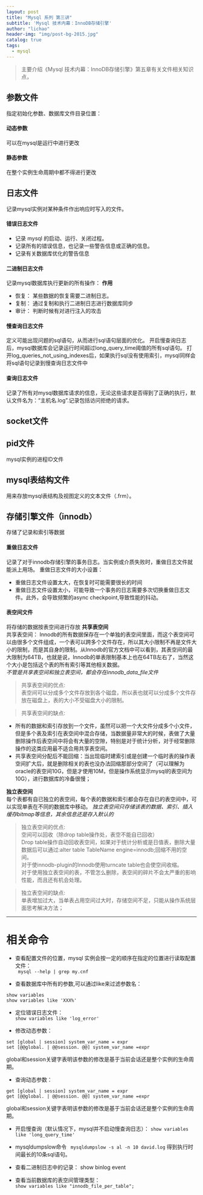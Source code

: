 ```yaml
---
layout: post
title: "Mysql 系列 第三讲"
subtitle: 'Mysql 技术内幕：InnoDB存储引擎'
author: "lichao"
header-img: "img/post-bg-2015.jpg"
catalog: true
tags:
  - mysql
---
```


> 主要介绍《Mysql 技术内幕：InnoDB存储引擎》第五章有关文件相关知识点，

## 参数文件
指定初始化参数、数据库文件目录位置：
#### 动态参数
可以在mysql是运行中进行更改
#### 静态参数
在整个实例生命周期中都不得进行更改


## 日志文件
记录mysql实例对某种条件作出响应时写入的文件。
#### 错误日志文件
* 记录 mysql 的启动、运行、关闭过程。   
* 记录所有的错误信息，也记录一些警告信息或正确的信息。
* 记录有关数据库优化的警告信息
#### 二进制日志文件
记录mysql数据库执行更新的所有操作：
**作用**
* 恢复： 某些数据的恢复需要二进制日志。
* 复制： 通过复制和执行二进制日志进行数据库同步
* 审计： 判断时候有对进行注入的攻击
#### 慢查询日志文件
定义可能出现问题的sql语句，从而进行sql语句层面的优化。
开启慢查询日志后，mysql数据库会记录运行时间超过long_query_time阈值的所有sql语句。
打开log_queries_not_using_indexes后，如果执行sql没有使用索引，mysql同样会将sql语句记录到慢查询日志文件中
#### 查询日志文件
记录了所有对mysql数据库请求的信息，无论这些请求是否得到了正确的执行，默认文件名为：“主机名.log”.记录包括访问拒绝的请求。
## socket文件
## pid文件
mysql实例的进程ID文件
## mysql表结构文件
用来存放mysql表结构及视图定义的文本文件（.frm）。
## 存储引擎文件（innodb）
存储了记录和索引等数据
#### 重做日志文件
记录了对于innodb存储引擎的事务日志。当实例或介质失败时，重做日志文件就能派上用场。
重做日志文件的大小设置：
* 重做日志文件设置太大，在恢复时可能需要很长的时间
* 重做日志文件设置太小，可能导致一个事务的日志需要多次切换重做日志文件。此外，会导致频繁的async checkpoint,导致性能的抖动。
#### 表空间文件
将存储的数据按表空间进行存放
**共享表空间**    
共享表空间： Innodb的所有数据保存在一个单独的表空间里面，而这个表空间可以由很多个文件组成，一个表可以跨多个文件存在，所以其大小限制不再是文件大小的限制，而是其自身的限制。从Innodb的官方文档中可以看到，其表空间的最大限制为64TB，也就是说，Innodb的单表限制基本上也在64TB左右了，当然这个大小是包括这个表的所有索引等其他相关数据。    
*不管是共享表空间和独立表空间，都会存在innodb_data_file文件* 

> 共享表空间的优点:    
表空间可以分成多个文件存放到各个磁盘，所以表也就可以分成多个文件存放在磁盘上，表的大小不受磁盘大小的限制。

> 共享表空间的缺点:    
* 所有的数据和索引存放到一个文件，虽然可以把一个大文件分成多个小文件，但是多个表及索引在表空间中混合存储，当数据量非常大的时候，表做了大量删除操作后表空间中将会有大量的空隙，特别是对于统计分析，对于经常删除操作的这类应用最不适合用共享表空间。
* 共享表空间分配后不能回缩：当出现临时建索引或是创建一个临时表的操作表空间扩大后，就是删除相关的表也没办法回缩那部分空间了（可以理解为oracle的表空间10G，但是才使用10M，但是操作系统显示mysql的表空间为10G），进行数据库的冷备很慢；

**独立表空间**    
每个表都有自已独立的表空间，每个表的数据和索引都会存在自已的表空间中，可以实现单表在不同的数据库中移动。
*独立表空间只存储该表的数据、索引、插入缓存bitmap等信息，其余信息还是存入默认的*

> 独立表空间的优点:    
空间可以回收（除drop table操作处，表空不能自已回收）   
Drop table操作自动回收表空间，如果对于统计分析或是日值表，删除大量数据后可以通过:alter table TableName engine=innodb;回缩不用的空间。   
对于使innodb-plugin的Innodb使用turncate table也会使空间收缩。   
对于使用独立表空间的表，不管怎么删除，表空间的碎片不会太严重的影响性能，而且还有机会处理。   

> 独立表空间的缺点:    
单表增加过大，当单表占用空间过大时，存储空间不足，只能从操作系统层面思考解决方法；

------

# 相关命令
* 查看配置文件的位置，mysql 实例会按一定的顺序在指定的位置进行读取配置文件：    
``` mysql --help | grep my.cnf```        

* 查看数据库中所有的参数,可以通过like来过滤参数名：    
```
show variables    
show variables like 'XXX%'
```    

* 定位错误日志文件：    
```show variables like 'log_error'```     

* 修改动态参数：   
``` 
set [global | session] system_var_name = expr       
set [@@global. | @@session. @@] system_var_name =expr   
```     
global和session关键字表明该参数的修改是基于当前会话还是整个实例的生命周期。


* 查询动态参数：
```
get [global | session] system_var_name = expr     
get [@@global. | @@session. @@] system_var_name =expr
```    
global和session关键字表明该参数的修改是基于当前会话还是整个实例的生命周期。

* 开启慢查询（默认情况下，mysql并不启动慢查询日志）：
```show variables like 'long_query_time' ```


* mysqldumpslow命令
``` mysqldumpslow -s al -n 10 david.log```
得到执行时间最长的10条sql语句。


* 查看二进制日志中的记录：
show binlog event


* 查看当前数据库的表空间管理类型：   
```show variables like "innodb_file_per_table";```

